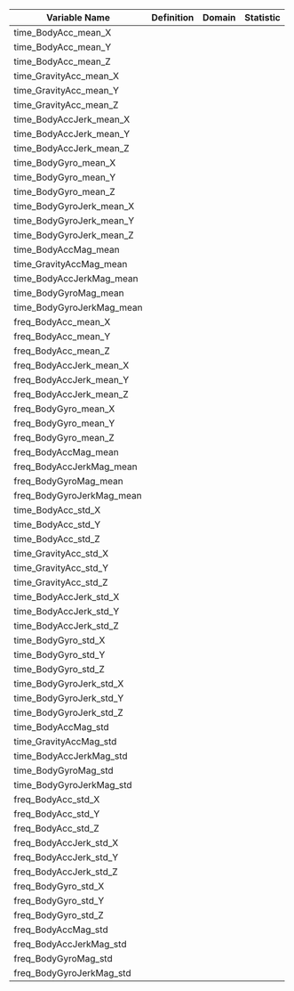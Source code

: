 | Variable Name            | Definition | Domain | Statistic |
| ----------------------   | :---------:| :----: | --------: |
| time_BodyAcc_mean_X      |            |        |           |
| time_BodyAcc_mean_Y      |            |        |           |
| time_BodyAcc_mean_Z      |            |        |           |   
| time_GravityAcc_mean_X   |            |        |           |  
| time_GravityAcc_mean_Y   |            |        |           |
| time_GravityAcc_mean_Z   |            |        |           |
| time_BodyAccJerk_mean_X  |            |        |           |
| time_BodyAccJerk_mean_Y  |            |        |           |
| time_BodyAccJerk_mean_Z  |            |        |           |
| time_BodyGyro_mean_X     |            |        |           |
| time_BodyGyro_mean_Y     |            |        |           |
| time_BodyGyro_mean_Z     |            |        |           |
| time_BodyGyroJerk_mean_X |            |        |           |
| time_BodyGyroJerk_mean_Y |            |        |           |
| time_BodyGyroJerk_mean_Z |            |        |           |
| time_BodyAccMag_mean     |            |        |           |
| time_GravityAccMag_mean  |            |        |           |
| time_BodyAccJerkMag_mean |            |        |           |
| time_BodyGyroMag_mean    |            |        |           |
| time_BodyGyroJerkMag_mean|            |        |           |
| freq_BodyAcc_mean_X      |            |        |           |
| freq_BodyAcc_mean_Y      |            |        |           |
| freq_BodyAcc_mean_Z      |            |        |           |
| freq_BodyAccJerk_mean_X  |            |        |           |
| freq_BodyAccJerk_mean_Y  |            |        |           |
| freq_BodyAccJerk_mean_Z  |            |        |           |
| freq_BodyGyro_mean_X     |            |        |           |
| freq_BodyGyro_mean_Y     |            |        |           |
| freq_BodyGyro_mean_Z     |            |        |           |
| freq_BodyAccMag_mean     |            |        |           |
| freq_BodyAccJerkMag_mean |            |        |           |
| freq_BodyGyroMag_mean    |            |        |           |
| freq_BodyGyroJerkMag_mean|            |        |           |
| time_BodyAcc_std_X       |            |        |           | 
| time_BodyAcc_std_Y       |            |        |           |
| time_BodyAcc_std_Z       |            |        |           |
| time_GravityAcc_std_X    |            |        |           |
| time_GravityAcc_std_Y    |            |        |           |
| time_GravityAcc_std_Z    |            |        |           |
| time_BodyAccJerk_std_X   |            |        |           |
| time_BodyAccJerk_std_Y   |            |        |           |
| time_BodyAccJerk_std_Z   |            |        |           |
| time_BodyGyro_std_X      |            |        |           |
| time_BodyGyro_std_Y      |            |        |           |
| time_BodyGyro_std_Z      |            |        |           |
| time_BodyGyroJerk_std_X  |            |        |           |
| time_BodyGyroJerk_std_Y  |            |        |           |
| time_BodyGyroJerk_std_Z  |            |        |           |
| time_BodyAccMag_std      |            |        |           |
| time_GravityAccMag_std   |            |        |           |
| time_BodyAccJerkMag_std  |            |        |           | 
| time_BodyGyroMag_std     |            |        |           |
| time_BodyGyroJerkMag_std |            |        |           |  
| freq_BodyAcc_std_X       |            |        |           |
| freq_BodyAcc_std_Y       |            |        |           |
| freq_BodyAcc_std_Z       |            |        |           |
| freq_BodyAccJerk_std_X   |            |        |           |
| freq_BodyAccJerk_std_Y   |            |        |           |
| freq_BodyAccJerk_std_Z   |            |        |           |
| freq_BodyGyro_std_X      |            |        |           |
| freq_BodyGyro_std_Y      |            |        |           |
| freq_BodyGyro_std_Z      |            |        |           |
| freq_BodyAccMag_std      |            |        |           | 
| freq_BodyAccJerkMag_std  |            |        |           |
| freq_BodyGyroMag_std     |            |        |           |
| freq_BodyGyroJerkMag_std |            |        |           |
